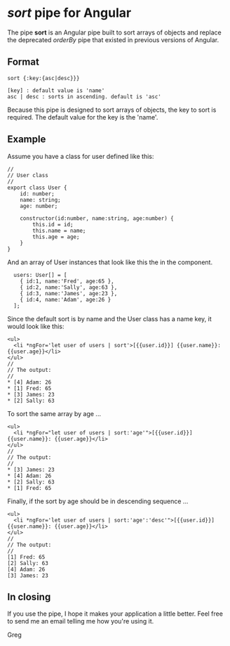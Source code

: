 # *sort* pipe for Angular

The pipe **sort** is an Angular pipe built to sort arrays of objects and replace the deprecated *orderBy* pipe that existed in previous versions of Angular.

## Format

```
sort {:key:{asc|desc}}}

[key] : default value is 'name'
asc | desc : sorts in ascending. default is 'asc'
```

Because this pipe is designed to sort arrays of objects, the key to sort is required. The default value for the key is the 'name'.

## Example

Assume you have a class for user defined like this:

```
//
// User class
//
export class User {
	id: number;
	name: string;
	age: number;

	constructor(id:number, name:string, age:number) {
		this.id = id;
		this.name = name;
		this.age = age;
	}
}
```

And an array of User instances that look like this the in the component.

```
  users: User[] = [
    { id:1, name:'Fred', age:65 },
    { id:2, name:'Sally', age:63 },
    { id:3, name:'James', age:23 },
    { id:4, name:'Adam', age:26 }
  ];
```

Since the default sort is by name and the User class has a name key, it would look like this:

```
<ul>
  <li *ngFor='let user of users | sort'>[{{user.id}}] {{user.name}}: {{user.age}}</li>
</ul>
//
// The output:
//
* [4] Adam: 26
* [1] Fred: 65
* [3] James: 23
* [2] Sally: 63
```

To sort the same array by age ...

```
<ul>
  <li *ngFor="let user of users | sort:'age'">[{{user.id}}] {{user.name}}: {{user.age}}</li>
</ul>
//
// The output:
//
* [3] James: 23
* [4] Adam: 26
* [2] Sally: 63
* [1] Fred: 65
```

Finally, if the sort by age should be in descending sequence ...

```
<ul>
  <li *ngFor='let user of users | sort:'age':'desc'">[{{user.id}}] {{user.name}}: {{user.age}}</li>
</ul>
//
// The output:
//
[1] Fred: 65
[2] Sally: 63
[4] Adam: 26
[3] James: 23
```

## In closing

If you use the pipe, I hope it makes your application a little better. Feel free to send me an email telling me how you're using it.

Greg
